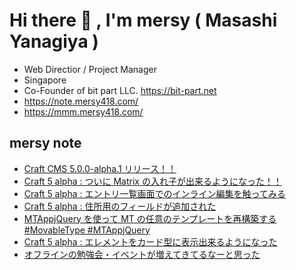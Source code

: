 # Hi there 👋 , I'm mersy ( Masashi Yanagiya )

- Web Directior / Project Manager
- Singapore
- Co-Founder of bit part LLC. https://bit-part.net
- https://note.mersy418.com/
- https://mmm.mersy418.com/

## mersy note
<!-- BLOG-POST-LIST:START -->
- [Craft CMS ﻿5.0.0-alpha.1 リリース！！](https://note.mersy418.com/article/released-craft5-alpha1?utm_source=feed)
- [Craft 5 alpha : ついに Matrix の入れ子が出来るようになった！！](https://note.mersy418.com/article/craft5-matrix-in-matrix?utm_source=feed)
- [Craft 5 alpha : エントリ一覧画面でのインライン編集を触ってみる](https://note.mersy418.com/article/craft5-alpha-inline-edit?utm_source=feed)
- [Craft 5 alpha : 住所用のフィールドが追加された](https://note.mersy418.com/article/craft5-alpha-address-field?utm_source=feed)
- [MTAppjQuery を使って MT の任意のテンプレートを再構築する #MovableType #MTAppjQuery](https://note.mersy418.com/article/mtappjquery-rebuildtemplate?utm_source=feed)
- [Craft 5 alpha : エレメントをカード型に表示出来るようになった](https://note.mersy418.com/article/craft5-element-cards?utm_source=feed)
- [オフラインの勉強会・イベントが増えてきてるなーと思った](https://note.mersy418.com/article/offline-events?utm_source=feed)
<!-- BLOG-POST-LIST:END -->
